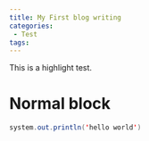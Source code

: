 ```yaml
---
title: My First blog writing
categories:
 - Test
tags:
---
```


This is a highlight test.

# Normal block

```java
system.out.println('hello world')
```
